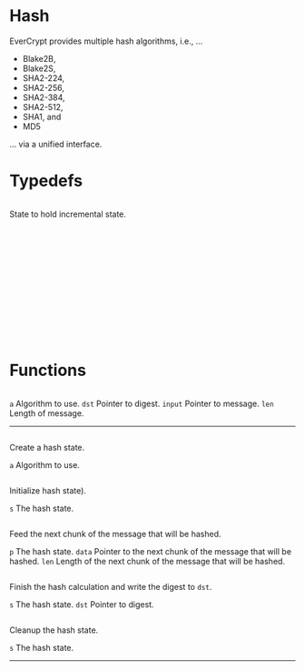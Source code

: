 <!-- Note: There seems to be an easier API, i.e., one the one without `_Incremental`.
However, it doesnt't seem to accept variable length chunks. That's why this one is described here. -->

# Hash

EverCrypt provides multiple hash algorithms, i.e., ...

* Blake2B,
* Blake2S,
* SHA2-224,
* SHA2-256,
* SHA2-384,
* SHA2-512,
* SHA1, and
* MD5

... via a unified interface.

# Typedefs

<!-- EverCrypt_Hash_alg, EverCrypt_Hash_broken_alg, EverCrypt_Hash_alg13, EverCrypt_Hash_e_alg, EverCrypt_Hash_state_s, EverCrypt_Hash_state, Hacl_Streaming_Functor_state_s___EverCrypt_Hash_state_s____, EverCrypt_Hash_Incremental_state -->

```{doxygentypedef} Hacl_Streaming_Functor_state_s___EverCrypt_Hash_state_s____
```

State to hold incremental state.

```{doxygentypedef} EverCrypt_Hash_alg
```

<!-- Spec_Hash_Definitions_SHA2_224, Spec_Hash_Definitions_SHA2_256, Spec_Hash_Definitions_SHA2_384, Spec_Hash_Definitions_SHA2_512, Spec_Hash_Definitions_SHA1, Spec_Hash_Definitions_MD5, Spec_Hash_Definitions_Blake2S, Spec_Hash_Definitions_Blake2B -->

```{doxygendefine} Spec_Hash_Definitions_SHA2_224
```

```{doxygendefine} Spec_Hash_Definitions_SHA2_256
```

```{doxygendefine} Spec_Hash_Definitions_SHA2_384
```

```{doxygendefine} Spec_Hash_Definitions_SHA2_512
```

```{doxygendefine} Spec_Hash_Definitions_SHA1
```

```{doxygendefine} Spec_Hash_Definitions_MD5
```

```{doxygendefine} Spec_Hash_Definitions_Blake2S
```

```{doxygendefine} Spec_Hash_Definitions_Blake2B
```

```{doxygentypedef} EverCrypt_Hash_broken_alg
```

```{doxygentypedef} EverCrypt_Hash_alg13
```

```{doxygentypedef} EverCrypt_Hash_e_alg
```

```{doxygentypedef} EverCrypt_Hash_state_s
```

```{doxygentypedef} EverCrypt_Hash_state
```

```{doxygentypedef} EverCrypt_Hash_Incremental_state
```

# Functions

<!-- EverCrypt_Hash_string_of_alg, EverCrypt_Hash_uu___is_MD5_s, EverCrypt_Hash_uu___is_SHA1_s, EverCrypt_Hash_uu___is_SHA2_224_s, EverCrypt_Hash_uu___is_SHA2_256_s, EverCrypt_Hash_uu___is_SHA2_384_s, EverCrypt_Hash_uu___is_SHA2_512_s, EverCrypt_Hash_uu___is_Blake2S_s, EverCrypt_Hash_uu___is_Blake2S_128_s, EverCrypt_Hash_uu___is_Blake2B_s, EverCrypt_Hash_uu___is_Blake2B_256_s, EverCrypt_Hash_alg_of_state, EverCrypt_Hash_create_in, EverCrypt_Hash_create, EverCrypt_Hash_init, EverCrypt_Hash_update_multi_256, EverCrypt_Hash_update2, EverCrypt_Hash_update, EverCrypt_Hash_update_multi2, EverCrypt_Hash_update_multi, EverCrypt_Hash_update_last_256, EverCrypt_Hash_update_last2, EverCrypt_Hash_update_last, EverCrypt_Hash_finish, EverCrypt_Hash_free, EverCrypt_Hash_copy, EverCrypt_Hash_hash_256, EverCrypt_Hash_hash_224, EverCrypt_Hash_hash, EverCrypt_Hash_Incremental_hash_len, EverCrypt_Hash_Incremental_block_len, EverCrypt_Hash_Incremental_create_in, EverCrypt_Hash_Incremental_init, EverCrypt_Hash_Incremental_update, EverCrypt_Hash_Incremental_finish_md5, EverCrypt_Hash_Incremental_finish_sha1, EverCrypt_Hash_Incremental_finish_sha224, EverCrypt_Hash_Incremental_finish_sha256, EverCrypt_Hash_Incremental_finish_sha384, EverCrypt_Hash_Incremental_finish_sha512, EverCrypt_Hash_Incremental_finish_blake2s, EverCrypt_Hash_Incremental_finish_blake2b, EverCrypt_Hash_Incremental_alg_of_state, EverCrypt_Hash_Incremental_finish, EverCrypt_Hash_Incremental_free -->

```{doxygenfunction} EverCrypt_Hash_hash
```

`a` Algorithm to use.
`dst` Pointer to digest.
`input` Pointer to message.
`len` Length of message.

--------------------------------------------------------------------------------

```{doxygenfunction} EverCrypt_Hash_Incremental_create_in
```

Create a hash state.

`a` Algorithm to use.

```{doxygenfunction} EverCrypt_Hash_Incremental_init
```

Initialize hash state).

`s` The hash state.

```{doxygenfunction} EverCrypt_Hash_Incremental_update
```

Feed the next chunk of the message that will be hashed.

`p` The hash state.
`data` Pointer to the next chunk of the message that will be hashed.
`len` Length of the next chunk of the message that will be hashed.

```{doxygenfunction} EverCrypt_Hash_Incremental_finish
```

Finish the hash calculation and write the digest to `dst`.

`s` The hash state.
`dst` Pointer to digest.

```{doxygenfunction} EverCrypt_Hash_Incremental_free
```

Cleanup the hash state.

`s` The hash state.

--------------------------------------------------------------------------------

```{doxygenfunction} EverCrypt_Hash_string_of_alg
```

```{doxygenfunction} EverCrypt_Hash_uu___is_MD5_s
```

```{doxygenfunction} EverCrypt_Hash_uu___is_SHA1_s
```

```{doxygenfunction} EverCrypt_Hash_uu___is_SHA2_224_s
```

```{doxygenfunction} EverCrypt_Hash_uu___is_SHA2_256_s
```

```{doxygenfunction} EverCrypt_Hash_uu___is_SHA2_384_s
```

```{doxygenfunction} EverCrypt_Hash_uu___is_SHA2_512_s
```

```{doxygenfunction} EverCrypt_Hash_uu___is_Blake2S_s
```

```{doxygenfunction} EverCrypt_Hash_uu___is_Blake2S_128_s
```

```{doxygenfunction} EverCrypt_Hash_uu___is_Blake2B_s
```

```{doxygenfunction} EverCrypt_Hash_uu___is_Blake2B_256_s
```

```{doxygenfunction} EverCrypt_Hash_alg_of_state
```

```{doxygenfunction} EverCrypt_Hash_create_in
```

```{doxygenfunction} EverCrypt_Hash_create
```

```{doxygenfunction} EverCrypt_Hash_init
```

```{doxygenfunction} EverCrypt_Hash_update_multi_256
```

```{doxygenfunction} EverCrypt_Hash_update2
```

```{doxygenfunction} EverCrypt_Hash_update
```

```{doxygenfunction} EverCrypt_Hash_update_multi2
```

```{doxygenfunction} EverCrypt_Hash_update_multi
```

```{doxygenfunction} EverCrypt_Hash_update_last_256
```

```{doxygenfunction} EverCrypt_Hash_update_last2
```

```{doxygenfunction} EverCrypt_Hash_update_last
```

```{doxygenfunction} EverCrypt_Hash_finish
```

```{doxygenfunction} EverCrypt_Hash_free
```

```{doxygenfunction} EverCrypt_Hash_copy
```

```{doxygenfunction} EverCrypt_Hash_hash_256
```

```{doxygenfunction} EverCrypt_Hash_hash_224
```

```{doxygenfunction} EverCrypt_Hash_Incremental_hash_len
```

```{doxygenfunction} EverCrypt_Hash_Incremental_block_len
```

```{doxygenfunction} EverCrypt_Hash_Incremental_finish_md5
```

```{doxygenfunction} EverCrypt_Hash_Incremental_finish_sha1
```

```{doxygenfunction} EverCrypt_Hash_Incremental_finish_sha224
```

```{doxygenfunction} EverCrypt_Hash_Incremental_finish_sha256
```

```{doxygenfunction} EverCrypt_Hash_Incremental_finish_sha384
```

```{doxygenfunction} EverCrypt_Hash_Incremental_finish_sha512
```

```{doxygenfunction} EverCrypt_Hash_Incremental_finish_blake2s
```

```{doxygenfunction} EverCrypt_Hash_Incremental_finish_blake2b
```

```{doxygenfunction} EverCrypt_Hash_Incremental_alg_of_state
```

